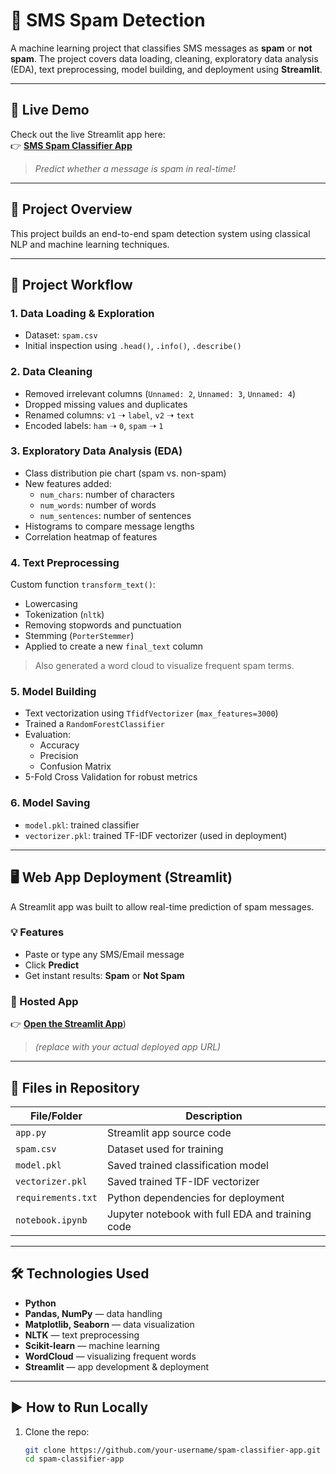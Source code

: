 # 📩 SMS Spam Detection

A machine learning project that classifies SMS messages as **spam** or **not spam**. The project covers data loading, cleaning, exploratory data analysis (EDA), text preprocessing, model building, and deployment using **Streamlit**.

---

## 🚀 Live Demo

Check out the live Streamlit app here:  
👉 [**SMS Spam Classifier App**](https://sms-spam-detection-ziad-elkafoury.streamlit.app/) 
> _Predict whether a message is spam in real-time!_

---

## 📌 Project Overview

This project builds an end-to-end spam detection system using classical NLP and machine learning techniques.

---

## 🔧 Project Workflow

### 1. **Data Loading & Exploration**
- Dataset: `spam.csv`
- Initial inspection using `.head()`, `.info()`, `.describe()`

### 2. **Data Cleaning**
- Removed irrelevant columns (`Unnamed: 2`, `Unnamed: 3`, `Unnamed: 4`)
- Dropped missing values and duplicates
- Renamed columns: `v1` ➝ `label`, `v2` ➝ `text`
- Encoded labels: `ham` ➝ `0`, `spam` ➝ `1`

### 3. **Exploratory Data Analysis (EDA)**
- Class distribution pie chart (spam vs. non-spam)
- New features added:
  - `num_chars`: number of characters
  - `num_words`: number of words
  - `num_sentences`: number of sentences
- Histograms to compare message lengths
- Correlation heatmap of features

### 4. **Text Preprocessing**
Custom function `transform_text()`:
- Lowercasing
- Tokenization (`nltk`)
- Removing stopwords and punctuation
- Stemming (`PorterStemmer`)
- Applied to create a new `final_text` column

> Also generated a word cloud to visualize frequent spam terms.

### 5. **Model Building**
- Text vectorization using `TfidfVectorizer` (`max_features=3000`)
- Trained a `RandomForestClassifier`
- Evaluation:
  - Accuracy
  - Precision
  - Confusion Matrix
- 5-Fold Cross Validation for robust metrics

### 6. **Model Saving**
- `model.pkl`: trained classifier
- `vectorizer.pkl`: trained TF-IDF vectorizer (used in deployment)

---

## 🖥️ Web App Deployment (Streamlit)

A Streamlit app was built to allow real-time prediction of spam messages.

### 💡 Features
- Paste or type any SMS/Email message
- Click **Predict**
- Get instant results: **Spam** or **Not Spam**

### 🔗 Hosted App  
👉 [**Open the Streamlit App**](https://sms-spam-detection-ziad-elkafoury.streamlit.app/)) 
> _(replace with your actual deployed app URL)_

---

## 📁 Files in Repository

| File/Folder       | Description                                      |
|-------------------|--------------------------------------------------|
| `app.py`          | Streamlit app source code                        |
| `spam.csv`        | Dataset used for training                        |
| `model.pkl`       | Saved trained classification model               |
| `vectorizer.pkl`  | Saved trained TF-IDF vectorizer                  |
| `requirements.txt`| Python dependencies for deployment               |
| `notebook.ipynb`  | Jupyter notebook with full EDA and training code |

---

## 🛠️ Technologies Used

- **Python**
- **Pandas, NumPy** — data handling
- **Matplotlib, Seaborn** — data visualization
- **NLTK** — text preprocessing
- **Scikit-learn** — machine learning
- **WordCloud** — visualizing frequent words
- **Streamlit** — app development & deployment

---

## ▶️ How to Run Locally

1. Clone the repo:
   ```bash
   git clone https://github.com/your-username/spam-classifier-app.git
   cd spam-classifier-app
